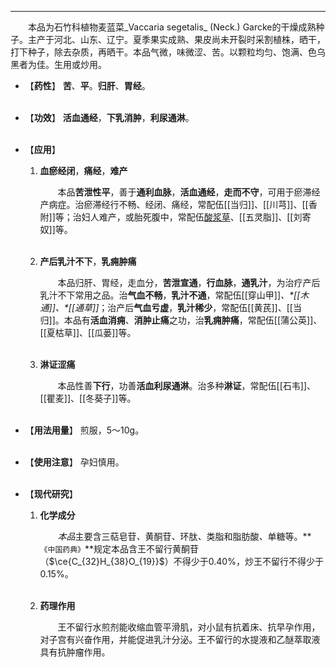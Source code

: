 ---
&emsp;&emsp;本品为石竹科植物麦蓝菜_Vaccaria segetalis_ (Neck.) Garcke的干燥成熟种子。主产于河北、山东、辽宁。夏季果实成熟、果皮尚未开裂时采割植株，晒干，打下种子，除去杂质，再晒干。本品气微，味微涩、苦。以颗粒均匀、饱满、色乌黑者为佳。生用或炒用。

- 【**药性**】
	**苦**、**平**。**归肝**、**胃经**。<br></br>

- 【**功效**】
	**活血通经**，**下乳消肿**，**利尿通淋**。<br></br>

- 【**应用**】
	1. **血瘀经闭**，**痛经**，**难产**
		
		&emsp;&emsp;本品**苦泄性平**，善于**通利血脉**，**活血通经**，**走而不守**，可用于瘀滞经产病症。治瘀滞经行不畅、经闭、痛经，常配伍[[当归]]、[[川芎]]、[[香附]]等；治妇人难产，或胎死腹中，常配伍<ins>酸浆草</ins>、[[五灵脂]]、[[刘寄奴]]等。<br></br>
	
	2. **产后乳汁不下**，**乳痈肿痛**
		
		&emsp;&emsp;本品归肝、胃经，走血分，**苦泄宣通**，**行血脉**，**通乳汁**，为治疗产后乳汁不下常用之品。治**气血不畅**，**乳汁不通**，常配伍[[穿山甲]]<dfn>、\*[[木通]]、\*[[通草]]</dfn>；治产后**气血亏虚**，**乳汁稀少**，常配伍[[黄芪]]、[[当归]]。本品有**活血消痈**、**消肿止痛**之功，治**乳痈肿痛**，常配伍[[蒲公英]]、[[夏枯草]]、[[瓜蒌]]等。<br></br>
	
	3. **淋证涩痛**
		
		&emsp;&emsp;本品性善**下行**，功善**活血利尿通淋**。治多种**淋证**，常配伍[[石韦]]、[[瞿麦]]、[[冬葵子]]等。<br></br>

- 【**用法用量**】
	煎服，5～10g。<br></br>

- 【**使用注意**】
	孕妇慎用。<br></br>

- 【**现代研究**】
	1. **化学成分**
		
		&emsp;&emsp;<dfn>本品</dfn>主要含三萜皂苷<dfn>、</dfn>黄酮苷<dfn>、</dfn>环肽<dfn>、</dfn>类脂和脂肪酸<dfn>、</dfn>单糖等。**`《中国药典》`**规定本品含王不留行黄酮苷（$\ce{C_{32}H_{38}O_{19}}$）不得少于0.40%，炒王不留行不得少于0.15%。<br></br>
	
	2. **药理作用**
		
		&emsp;&emsp;王不留行水煎剂能收缩血管平滑肌，对小鼠有抗着床、抗早孕作用，对子宫有兴奋作用，并能促进乳汁分泌。王不留行的水提液和乙醚萃取液具有抗肿瘤作用。